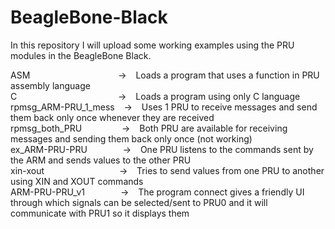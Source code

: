 # BeagleBone-Black
In this repository I will upload some working examples using the PRU modules in the BeagleBone Black.

ASM                  &emsp;&emsp;&emsp;&emsp;&emsp;&emsp;&emsp;&emsp;&emsp;&ensp;        -> &ensp; Loads a program that uses a function in PRU assembly language                                  <br />
C		                 &emsp;&emsp;&emsp;&emsp;&emsp;&emsp;&emsp;&emsp;&emsp;&emsp;&emsp;	 -> &ensp; Loads a program using only C language                                                          <br />
rpmsg_ARM-PRU_1_mess &ensp;                                                              -> &ensp; Uses 1 PRU to receive messages and send them back only once whenever they are received         <br />
rpmsg_both_PRU	     &emsp;&emsp;&emsp;&emsp;	                                           -> &ensp; Both PRU are available for receiving messages and sending them back only once (not working)    <br />
ex_ARM-PRU-PRU	     &emsp;&emsp;&emsp;&ensp;	                                           -> &ensp; One PRU listens to the commands sent by the ARM and sends values to the other PRU              <br />
xin-xout	           &emsp;&emsp;&emsp;&emsp;&emsp;&emsp;&emsp;&emsp;	                   -> &ensp; Tries to send values from one PRU to another using XIN and XOUT commands         <br />
ARM-PRU-PRU_v1	           &ensp;&emsp;&emsp;&emsp;	                   -> &ensp; The program connect gives a friendly UI through which signals can be selected/sent to PRU0 and it will communicate with PRU1 so it displays them         <br />
